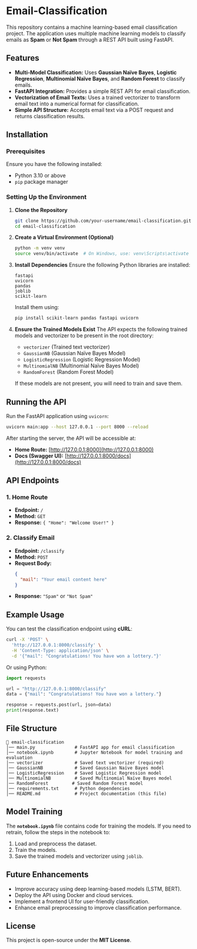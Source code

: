 # Email-Classification

This repository contains a machine learning-based email classification project. The application uses multiple machine learning models to classify emails as **Spam** or **Not Spam** through a REST API built using FastAPI.

## Features

- **Multi-Model Classification:** Uses **Gaussian Naïve Bayes**, **Logistic Regression**, **Multinomial Naïve Bayes**, and **Random Forest** to classify emails.
- **FastAPI Integration:** Provides a simple REST API for email classification.
- **Vectorization of Email Texts:** Uses a trained vectorizer to transform email text into a numerical format for classification.
- **Simple API Structure:** Accepts email text via a POST request and returns classification results.

## Installation

### Prerequisites

Ensure you have the following installed:

- Python 3.10 or above
- `pip` package manager

### Setting Up the Environment

1. **Clone the Repository**
   ```sh
   git clone https://github.com/your-username/email-classification.git
   cd email-classification
   ```

2. **Create a Virtual Environment (Optional)**
   ```sh
   python -m venv venv
   source venv/bin/activate  # On Windows, use: venv\Scripts\activate
   ```

3. **Install Dependencies**
   Ensure the following Python libraries are installed:
  
   ```
   fastapi
   uvicorn
   pandas
   joblib
   scikit-learn
   ```
  
   Install them using:
    ```sh
    pip install scikit-learn pandas fastapi uvicorn
    ```

5. **Ensure the Trained Models Exist**
   The API expects the following trained models and vectorizer to be present in the root directory:

   - `vectorizer` (Trained text vectorizer)
   - `GaussianNB` (Gaussian Naïve Bayes Model)
   - `LogisticRegression` (Logistic Regression Model)
   - `MultinomialNB` (Multinomial Naïve Bayes Model)
   - `RandomForest` (Random Forest Model)

   If these models are not present, you will need to train and save them.

## Running the API

Run the FastAPI application using `uvicorn`:

```sh
uvicorn main:app --host 127.0.0.1 --port 8000 --reload
```

After starting the server, the API will be accessible at:

- **Home Route:** [http://127.0.0.1:8000](http://127.0.0.1:8000)
- **Docs (Swagger UI):** [http://127.0.0.1:8000/docs](http://127.0.0.1:8000/docs)

## API Endpoints

### 1. **Home Route**
   - **Endpoint:** `/`
   - **Method:** `GET`
   - **Response:** `{ "Home": "Welcome User!" }`

### 2. **Classify Email**
   - **Endpoint:** `/classify`
   - **Method:** `POST`
   - **Request Body:** 
     ```json
     {
       "mail": "Your email content here"
     }
     ```
   - **Response:** `"Spam"` or `"Not Spam"`

## Example Usage

You can test the classification endpoint using **cURL**:

```sh
curl -X 'POST' \
  'http://127.0.0.1:8000/classify' \
  -H 'Content-Type: application/json' \
  -d '{"mail": "Congratulations! You have won a lottery."}'
```

Or using Python:

```python
import requests

url = "http://127.0.0.1:8000/classify"
data = {"mail": "Congratulations! You have won a lottery."}

response = requests.post(url, json=data)
print(response.text)
```

## File Structure

```
📂 email-classification
│── main.py               # FastAPI app for email classification
│── notebook.ipynb        # Jupyter Notebook for model training and evaluation
│── vectorizer            # Saved text vectorizer (required)
│── GaussianNB            # Saved Gaussian Naïve Bayes model
│── LogisticRegression    # Saved Logistic Regression model
│── MultinomialNB         # Saved Multinomial Naïve Bayes model
│── RandomForest         # Saved Random Forest model
│── requirements.txt      # Python dependencies
│── README.md             # Project documentation (this file)
```

## Model Training

The **`notebook.ipynb`** file contains code for training the models. If you need to retrain, follow the steps in the notebook to:

1. Load and preprocess the dataset.
2. Train the models.
3. Save the trained models and vectorizer using `joblib`.

## Future Enhancements

- Improve accuracy using deep learning-based models (LSTM, BERT).
- Deploy the API using Docker and cloud services.
- Implement a frontend UI for user-friendly classification.
- Enhance email preprocessing to improve classification performance.

## License

This project is open-source under the **MIT License**.
